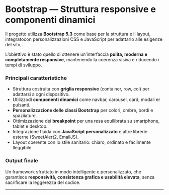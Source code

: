
# Bootstrap — Struttura responsive e componenti dinamici

Il progetto utilizza **Bootstrap 5.3** come base per la struttura e il layout, integratocon personalizzazioni CSS e JavaScript per adattarlo alle esigenze del sito,.

L’obiettivo è stato quello di ottenere un’interfaccia **pulita, moderna e completamente responsive**, mantenendo la coerenza visiva e riducendo i tempi di sviluppo.

### Principali caratteristiche
- Struttura costruita con **griglia responsive** (container, row, col) per adattarsi a ogni dispositivo.  
- Utilizzodi **componenti dinamici** come navbar, carousel, card, modali er pulsanti.  
- **Personalizzazione delle classi Bootstrap** per colori, ombre, bordi e spaziiature.  
- Ottimizzazione dei **breakpoint** per una resa equilibrata su smartphone, tablet e desktop.  
- Integrazione fluida con **JavaScript personalizzato** e altre librerie esterne (SweetAlert2, EmailJS).  
- Layout coerente con lo stile sanitario: chiaro, ordinato e facilmente lleggibile.

### Output finale
Un framework sfruttato in modo intelligente e personalizzato, che garantisce **responsività, consistenza grafica e usabilità elevata**, senza sacrificare la leggerezza del codice.

---


